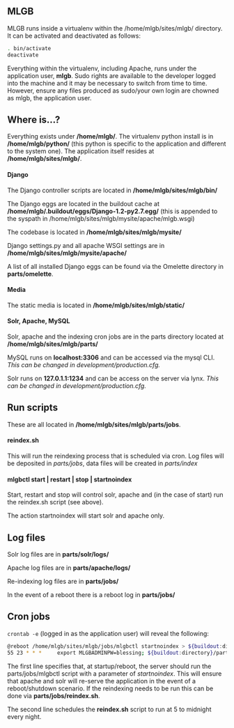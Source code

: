 MLGB
----

MLGB runs inside a virtualenv within the /home/mlgb/sites/mlgb/ directory. It can be activated and deactivated as follows:

```bash
. bin/activate
deactivate
```

Everything within the virtualenv, including Apache, runs under the application user, **mlgb**. Sudo rights are available to the developer logged into the machine and it may be necessary to switch from time to time. However, ensure any files produced as sudo/your own login are chowned as mlgb, the application user.

Where is...?
------------

Everything exists under **/home/mlgb/**. The virtualenv python install is in **/home/mlgb/python/** (this python is specific to the application and different to the system one). The application itself resides at **/home/mlgb/sites/mlgb/**.

#### **Django**

The Django controller scripts are located in **/home/mlgb/sites/mlgb/bin/**

The Django eggs are located in the buildout cache at **/home/mlgb/.buildout/eggs/Django-1.2-py2.7.egg/** (this is appended to the syspath in /home/mlgb/sites/mlgb/mysite/apache/mlgb.wsgi)

The codebase is located in **/home/mlgb/sites/mlgb/mysite/**

Django settings.py and all apache WSGI settings are in **/home/mlgb/sites/mlgb/mysite/apache/**

A list of all installed Django eggs can be found via the Omelette directory in **parts/omelette**.

#### **Media**

The static media is located in **/home/mlgb/sites/mlgb/static/**

#### **Solr, Apache, MySQL**

Solr, apache and the indexing cron jobs are in the parts directory located at **/home/mlgb/sites/mlgb/parts/**

MySQL runs on **localhost:3306** and can be accessed via the mysql CLI. *This can be changed in development/production.cfg.*

Solr runs on **127.0.1.1:1234** and can be access on the server via lynx. *This can be changed in development/production.cfg.*


Run scripts
-----------

These are all located in **/home/mlgb/sites/mlgb/parts/jobs**.

#### **reindex.sh** 

This will run the reindexing process that is scheduled via cron. Log files will be deposited in *parts/jobs*, data files will be created in *parts/index*

#### **mlgbctl start | restart | stop | startnoindex**

Start, restart and stop will control solr, apache and (in the case of start) run the reindex.sh script (see above).

The action startnoindex will start solr and apache only.

Log files
---------

Solr log files are in **parts/solr/logs/**

Apache log files are in **parts/apache/logs/**

Re-indexing log files are in **parts/jobs/**

In the event of a reboot there is a reboot log in **parts/jobs/**

Cron jobs
---------

`crontab -e` (logged in as the application user) will reveal the following:

```bash
@reboot /home/mlgb/sites/mlgb/jobs/mlgbctl startnoindex > ${buildout:directory}/parts/jobs/reboot.log 2>&1
55 23 * * *     export MLGBADMINPW=blessing; ${buildout:directory}/parts/jobs/reindex.sh > ${buildout:directory}/parts/jobs/reindex.log 2>&1
```

The first line specifies that, at startup/reboot, the server should run the parts/jobs/mlgbctl script with a parameter of *startnoindex*. This will ensure that apache and solr will re-serve the application in the event of a reboot/shutdown scenario. If the reindexing needs to be run this can be done via **parts/jobs/reindex.sh**.

The second line schedules the **reindex.sh** script to run at 5 to midnight every night.


